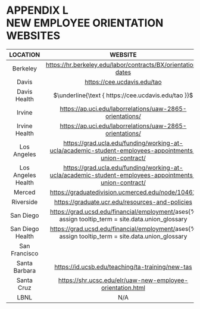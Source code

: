 # APPENDIX L <br> NEW EMPLOYEE ORIENTATION WEBSITES 

| LOCATION | WEBSITE |
| :---: | :---: |
| Berkeley | https://hr.berkeley.edu/labor/contracts/BX/orientation-dates |
| Davis | https://cee.ucdavis.edu/tao |
| Davis Health | $\underline{\text { https://cee.ucdavis.edu/tao }}$ |
| Irvine | https://ap.uci.edu/laborrelations/uaw-2865-orientations/ |
| Irvine Health | https://ap.uci.edu/laborrelations/uaw-2865-orientations/ |
| Los Angeles | https://grad.ucla.edu/funding/working-at-ucla/academic-student-employees-appointments-union-contract/ |
| Los Angeles Health | https://grad.ucla.edu/funding/working-at-ucla/academic-student-employees-appointments-union-contract/ |
| Merced | https://graduatedivision.ucmerced.edu/node/10461 |
| Riverside | https://graduate.ucr.edu/resources-and-policies |
| San Diego | https://grad.ucsd.edu/financial/employment/<span class="tooltip">ases<span class="tooltip-text">{% assign tooltip_term = site.data.union_glossary | where: "Term", "Academic Student Employee" %}{{ tooltip_term[0]["Meaning"] }}</span></span>/new-employee-orientation.html |
| San Diego Health | https://grad.ucsd.edu/financial/employment/<span class="tooltip">ases<span class="tooltip-text">{% assign tooltip_term = site.data.union_glossary | where: "Term", "Academic Student Employee" %}{{ tooltip_term[0]["Meaning"] }}</span></span>/new-employee-orientation.html |
| San Francisco |  |
| Santa Barbara | https://id.ucsb.edu/teaching/ta-training/new-tas |
| Santa Cruz | https://shr.ucsc.edu/elr/uaw-new-employee-orientation.html |
| LBNL | N/A |

